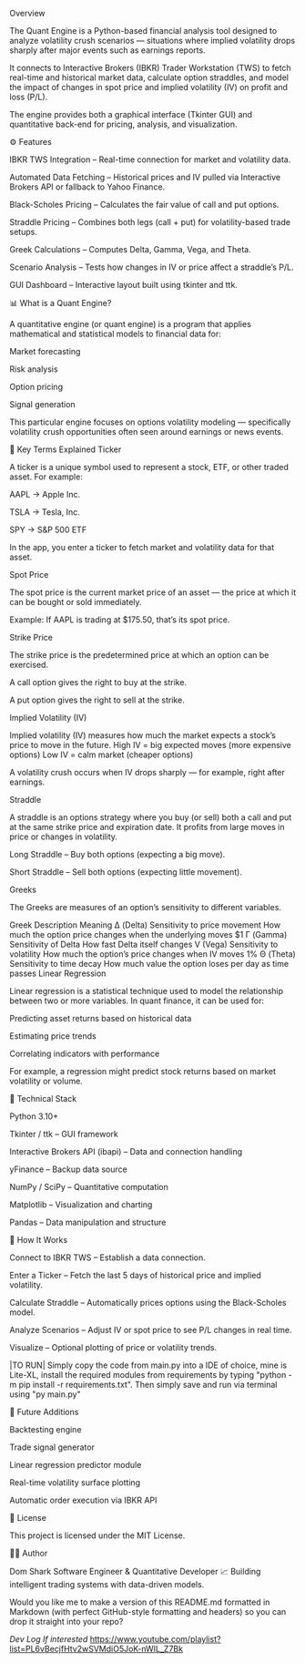 Overview

The Quant Engine is a Python-based financial analysis tool designed to analyze volatility crush scenarios — situations where implied volatility drops sharply after major events such as earnings reports.

It connects to Interactive Brokers (IBKR) Trader Workstation (TWS) to fetch real-time and historical market data, calculate option straddles, and model the impact of changes in spot price and implied volatility (IV) on profit and loss (P/L).

The engine provides both a graphical interface (Tkinter GUI) and quantitative back-end for pricing, analysis, and visualization.

⚙️ Features

IBKR TWS Integration – Real-time connection for market and volatility data.

Automated Data Fetching – Historical prices and IV pulled via Interactive Brokers API or fallback to Yahoo Finance.

Black-Scholes Pricing – Calculates the fair value of call and put options.

Straddle Pricing – Combines both legs (call + put) for volatility-based trade setups.

Greek Calculations – Computes Delta, Gamma, Vega, and Theta.

Scenario Analysis – Tests how changes in IV or price affect a straddle’s P/L.

GUI Dashboard – Interactive layout built using tkinter and ttk.

📊 What is a Quant Engine?

A quantitative engine (or quant engine) is a program that applies mathematical and statistical models to financial data for:

Market forecasting

Risk analysis

Option pricing

Signal generation

This particular engine focuses on options volatility modeling — specifically volatility crush opportunities often seen around earnings or news events.

🔑 Key Terms Explained
Ticker

A ticker is a unique symbol used to represent a stock, ETF, or other traded asset.
For example:

AAPL → Apple Inc.

TSLA → Tesla, Inc.

SPY → S&P 500 ETF

In the app, you enter a ticker to fetch market and volatility data for that asset.

Spot Price

The spot price is the current market price of an asset — the price at which it can be bought or sold immediately.

Example:
If AAPL is trading at $175.50, that’s its spot price.

Strike Price

The strike price is the predetermined price at which an option can be exercised.

A call option gives the right to buy at the strike.

A put option gives the right to sell at the strike.

Implied Volatility (IV)

Implied volatility (IV) measures how much the market expects a stock’s price to move in the future.
High IV = big expected moves (more expensive options)
Low IV = calm market (cheaper options)

A volatility crush occurs when IV drops sharply — for example, right after earnings.

Straddle

A straddle is an options strategy where you buy (or sell) both a call and put at the same strike price and expiration date.
It profits from large moves in price or changes in volatility.

Long Straddle – Buy both options (expecting a big move).

Short Straddle – Sell both options (expecting little movement).

Greeks

The Greeks are measures of an option’s sensitivity to different variables.

Greek	Description	Meaning
Δ (Delta)	Sensitivity to price movement	How much the option price changes when the underlying moves $1
Γ (Gamma)	Sensitivity of Delta	How fast Delta itself changes
V (Vega)	Sensitivity to volatility	How much the option’s price changes when IV moves 1%
Θ (Theta)	Sensitivity to time decay	How much value the option loses per day as time passes
Linear Regression

Linear regression is a statistical technique used to model the relationship between two or more variables.
In quant finance, it can be used for:

Predicting asset returns based on historical data

Estimating price trends

Correlating indicators with performance

For example, a regression might predict stock returns based on market volatility or volume.

🧩 Technical Stack

Python 3.10+

Tkinter / ttk – GUI framework

Interactive Brokers API (ibapi) – Data and connection handling

yFinance – Backup data source

NumPy / SciPy – Quantitative computation

Matplotlib – Visualization and charting

Pandas – Data manipulation and structure

🚀 How It Works

Connect to IBKR TWS – Establish a data connection.

Enter a Ticker – Fetch the last 5 days of historical price and implied volatility.

Calculate Straddle – Automatically prices options using the Black-Scholes model.

Analyze Scenarios – Adjust IV or spot price to see P/L changes in real time.

Visualize – Optional plotting of price or volatility trends.

|TO RUN|
Simply copy the code from main.py into a IDE of choice, mine is Lite-XL, install the required modules from requirements by typing "python -m pip install -r requirements.txt". Then simply save and run via terminal using "py main.py"
​

🧠 Future Additions

Backtesting engine

Trade signal generator

Linear regression predictor module

Real-time volatility surface plotting

Automatic order execution via IBKR API

🧾 License

This project is licensed under the MIT License.

👨‍💻 Author

Dom Shark
Software Engineer & Quantitative Developer
📈 Building intelligent trading systems with data-driven models.

Would you like me to make a version of this README.md formatted in Markdown (with perfect GitHub-style formatting and headers) so you can drop it straight into your repo?

*Dev Log If interested*
https://www.youtube.com/playlist?list=PL6vBecjfHtv2wSVMdiO5JoK-nWIL_Z7Bk
